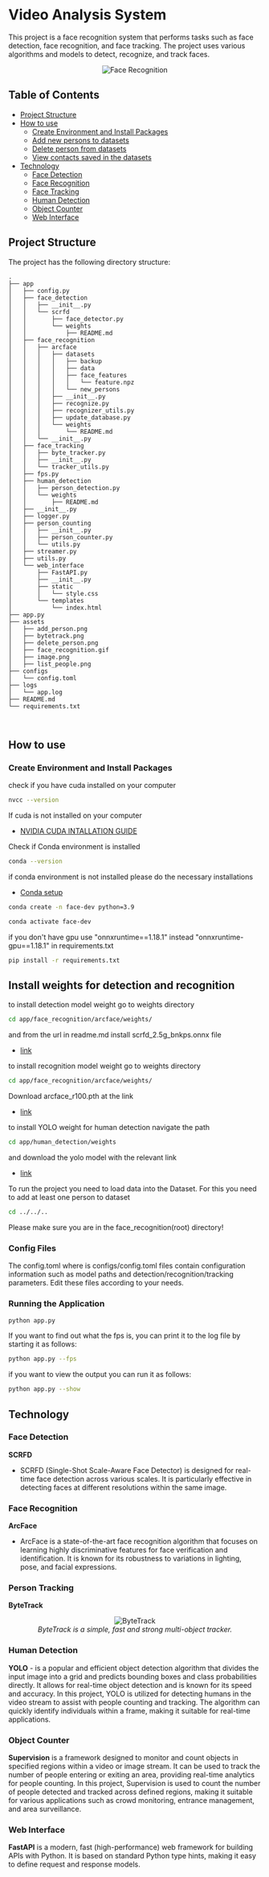 # Video Analysis System

This project is a face recognition system that performs tasks such as face detection, face recognition, and face tracking. The project uses various algorithms and models to detect, recognize, and track faces.

<p align="center">
<img src="./assets/image.png" alt="Face Recognition" />
<br>
</p>


## Table of Contents

- [Project Structure](#Project-Structure)
- [How to use](#how-to-use)
  - [Create Environment and Install Packages](#create-environment-and-install-packages)
  - [Add new persons to datasets](#add-new-persons-to-datasets)
  - [Delete person from datasets](#Delete-person-from-datasets)
  - [View contacts saved in the datasets](#View-contacts-saved-in-the-datasets)
- [Technology](#technology)
  - [Face Detection](#face-detection)
  - [Face Recognition](#face-recognition)
  - [Face Tracking](#face-tracking)
  - [Human Detection](#Human-Detection)
  - [Object Counter](#object-counter)
  - [Web Interface](#web-interface)

## Project Structure

The project has the following directory structure:

```
.
├── app
│   ├── config.py
│   ├── face_detection
│   │   ├── __init__.py
│   │   └── scrfd
│   │       ├── face_detector.py
│   │       └── weights
│   │           ├── README.md
│   ├── face_recognition
│   │   ├── arcface
│   │   │   ├── datasets
│   │   │   │   ├── backup
│   │   │   │   ├── data
│   │   │   │   ├── face_features
│   │   │   │   │   └── feature.npz
│   │   │   │   └── new_persons
│   │   │   ├── __init__.py
│   │   │   ├── recognize.py
│   │   │   ├── recognizer_utils.py
│   │   │   ├── update_database.py
│   │   │   └── weights
│   │   │       └── README.md
│   │   └── __init__.py
│   ├── face_tracking
│   │   ├── byte_tracker.py
│   │   ├── __init__.py
│   │   └── tracker_utils.py
│   ├── fps.py
│   ├── human_detection
│   │   ├── person_detection.py
│   │   └── weights
│   │       ├── README.md
│   ├── __init__.py
│   ├── logger.py
│   ├── person_counting
│   │   ├── __init__.py
│   │   ├── person_counter.py
│   │   └── utils.py
│   ├── streamer.py
│   ├── utils.py
│   └── web_interface
│       ├── FastAPI.py
│       ├── __init__.py
│       ├── static
│       │   └── style.css
│       └── templates
│           └── index.html
├── app.py
├── assets
│   ├── add_person.png
│   ├── bytetrack.png
│   ├── delete_person.png
│   ├── face_recognition.gif
│   ├── image.png
│   ├── list_people.png
├── configs
│   └── config.toml
├── logs
│   └── app.log
├── README.md
└── requirements.txt



```

## How to use

### Create Environment and Install Packages
check if you have cuda installed on your computer
```bash
nvcc --version
```

If cuda is not installed on your computer
- [NVIDIA CUDA INTALLATION GUIDE](https://docs.nvidia.com/cuda/cuda-installation-guide-linux/index.html)

Check if Conda environment is installed
```bash
conda --version
```
if conda environment is not installed please do the necessary installations

- [Conda setup](https://conda.io/projects/conda/en/latest/user-guide/getting-started.html)

```bash
conda create -n face-dev python=3.9
```

```bash
conda activate face-dev
```

if you don't have gpu use "onnxruntime==1.18.1" instead "onnxruntime-gpu==1.18.1" in requirements.txt

```bash
pip install -r requirements.txt
```
## Install weights for detection and recognition
to install detection model weight go to weights directory
```bash
cd app/face_recognition/arcface/weights/
```
and from the url in readme.md install scrfd_2.5g_bnkps.onnx file
- [link](https://drive.google.com/drive/folders/1C9RzReAihJQRl8EJOX6vQj7qbHBPmzME?usp=sharing)

to install recognition model weight go to weights directory
```bash
cd app/face_recognition/arcface/weights/ 
```

Download arcface_r100.pth at the link
- [link](https://drive.google.com/drive/folders/1CHHb_7wbvfjKPFNKVBb76lL5sVfBLcv5?usp=sharing)

to install YOLO weight for human detection navigate the path
```bash
cd app/human_detection/weights
```
and download the yolo model with the relevant link
- [link](https://docs.ultralytics.com/models/yolov10/#model-variants)

To run the project you need to load data into the Dataset. For this you need to add at least one person to dataset
```bash
cd ../../..
```
Please make sure you are in the face_recognition(root) directory!

### Config Files

The config.toml where is configs/config.toml files contain configuration information such as model paths and 
detection/recognition/tracking parameters. Edit these files according to your needs.

### Running the Application
```bash
python app.py
```
If you want to find out what the fps is, you can print it to the log file by starting it as follows:
```bash
python app.py --fps
```
if you want to view the output you can run it as follows:
```bash
python app.py --show
```

## Technology

### Face Detection

 **SCRFD**
   - SCRFD (Single-Shot Scale-Aware Face Detector) is designed for real-time face detection across various scales. It is particularly effective in detecting faces at different resolutions within the same image.

### Face Recognition

 **ArcFace**

   - ArcFace is a state-of-the-art face recognition algorithm that focuses on learning highly discriminative features for face verification and identification. It is known for its robustness to variations in lighting, pose, and facial expressions.


### Person Tracking

 **ByteTrack**
   <p align="center">
   <img src="./assets/bytetrack.png" alt="ByteTrack" />
   <br>
   <em>ByteTrack is a simple, fast and strong multi-object tracker.</em>
   </p>

### Human Detection
  **YOLO**
    - is a popular and efficient object detection algorithm that divides the input image into a grid and predicts bounding boxes and class probabilities directly. It allows for real-time object detection and is known for its speed and accuracy.
    In this project, YOLO is utilized for detecting humans in the video stream to assist with people counting and tracking. The algorithm can quickly identify individuals within a frame, making it suitable for real-time applications.

### Object Counter
  **Supervision**
   is a framework designed to monitor and count objects in specified regions within a video or image stream. It can be used to track the number of people entering or exiting an area, providing real-time analytics for people counting.
   In this project, Supervision is used to count the number of people detected and tracked across defined regions, making it suitable for various applications such as crowd monitoring, entrance management, and area surveillance. 
  
### Web Interface
  **FastAPI**
     is a modern, fast (high-performance) web framework for building APIs with Python. It is based on standard Python type hints, making it easy to define request and response models.
